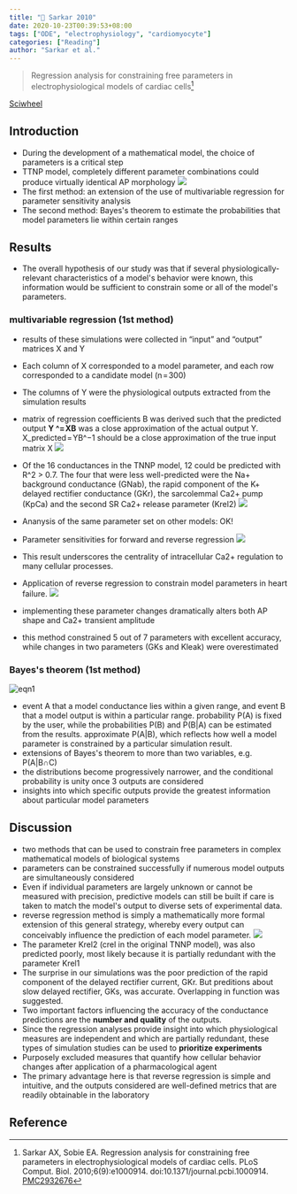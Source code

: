 ```yaml
---
title: "📒 Sarkar 2010"
date: 2020-10-23T00:39:53+08:00
tags: ["ODE", "electrophysiology", "cardiomyocyte"]
categories: ["Reading"]
author: "Sarkar et al."
---
```


> Regression analysis for constraining free parameters in electrophysiological models of cardiac cells[^Sarkar2010]

[Sciwheel](https://sciwheel.com/work/#/items/1271653)

<!--more-->

## Introduction
* During the development of a mathematical model, the choice of parameters is a critical step
* TTNP model, completely different parameter combinations could produce virtually identical AP morphology
  ![](https://journals.plos.org/ploscompbiol/article/figure/image?size=large&id=10.1371/journal.pcbi.1000914.g001)
* The first method: an extension of the use of multivariable regression for parameter sensitivity analysis
* The second method: Bayes's theorem to estimate the probabilities that model parameters lie within certain ranges

## Results
* The overall hypothesis of our study was that if several physiologically-relevant characteristics of a model's behavior were known, this information would be sufficient to constrain some or all of the model's parameters.

### multivariable regression (1st method)
* results of these simulations were collected in “input” and “output” matrices X and Y
* Each column of X corresponded to a model parameter, and each row corresponded to a candidate model (n = 300)
* The columns of Y were the physiological outputs extracted from the simulation results
* matrix of regression coefficients B was derived such that the predicted output **Y ^= XB** was a close approximation of the actual output Y. X_predicted = YB^−1 should be a close approximation of the true input matrix X
![](https://journals.plos.org/ploscompbiol/article/figure/image?size=large&id=10.1371/journal.pcbi.1000914.g002)

* Of the 16 conductances in the TNNP model, 12 could be predicted with R^2 > 0.7. The four that were less well-predicted were the Na+ background conductance (GNab), the rapid component of the K+ delayed rectifier conductance (GKr), the sarcolemmal Ca2+ pump (KpCa) and the second SR Ca2+ release parameter (Krel2)
![](https://journals.plos.org/ploscompbiol/article/figure/image?size=large&id=10.1371/journal.pcbi.1000914.g003)
* Ananysis of the same parameter set on other models: OK!

* Parameter sensitivities for forward and reverse regression
![](https://journals.plos.org/ploscompbiol/article/figure/image?size=large&id=10.1371/journal.pcbi.1000914.g004)
* This result underscores the centrality of intracellular Ca2+ regulation to many cellular processes.

* Application of reverse regression to constrain model parameters in heart failure.
![](https://journals.plos.org/ploscompbiol/article/figure/image?size=large&id=10.1371/journal.pcbi.1000914.g005)
* implementing these parameter changes dramatically alters both AP shape and Ca2+ transient amplitude
* this method constrained 5 out of 7 parameters with excellent accuracy, while changes in two parameters (GKs and Kleak) were overestimated

###  Bayes's theorem (1st method)
![eqn1](https://user-images.githubusercontent.com/40054455/86707785-e167a380-c04a-11ea-884e-b4ec418eefc2.jpg)
* event A that a model conductance lies within a given range, and event B that a model output is within a particular range. probability P(A) is fixed by the user, while the probabilities P(B) and P(B|A) can be estimated from the results. approximate P(A|B), which reflects how well a model parameter is constrained by a particular simulation result.
* extensions of Bayes's theorem to more than two variables, e.g. P(A|B∩C)
* the distributions become progressively narrower, and the conditional probability is unity once 3 outputs are considered
* insights into which specific outputs provide the greatest information about particular model parameters

## Discussion
* two methods that can be used to constrain free parameters in complex mathematical models of biological systems
* parameters can be constrained successfully if numerous model outputs are simultaneously considered
* Even if individual parameters are largely unknown or cannot be measured with precision, predictive models can still be built if care is taken to match the model's output to diverse sets of experimental data.
* reverse regression method is simply a mathematically more formal extension of this general strategy, whereby every output can conceivably influence the prediction of each model parameter.
![](https://journals.plos.org/ploscompbiol/article/figure/image?size=large&id=10.1371/journal.pcbi.1000914.g006)
* The parameter Krel2 (crel in the original TNNP model), was also predicted poorly, most likely because it is partially redundant with the parameter Krel1
* The surprise in our simulations was the poor prediction of the rapid component of the delayed rectifier current, GKr. But preditions about slow delayed rectifier, GKs, was accurate. Overlapping in function was suggested.
* Two important factors influencing the accuracy of the conductance predictions are the **number and quality** of the outputs.
* Since the regression analyses provide insight into which physiological measures are independent and which are partially redundant, these types of simulation studies can be used to **prioritize experiments**
* Purposely excluded measures that quantify how cellular behavior changes after application of a pharmacological agent
* The primary advantage here is that reverse regression is simple and intuitive, and the outputs considered are well-defined metrics that are readily obtainable in the laboratory

## Reference
[^Sarkar2010]: Sarkar AX, Sobie EA. Regression analysis for constraining free parameters in electrophysiological models of cardiac cells. PLoS Comput. Biol. 2010;6(9):e1000914. doi:10.1371/journal.pcbi.1000914. [PMC2932676](https://www.ncbi.nlm.nih.gov/pmc/articles/PMC2932676/)
